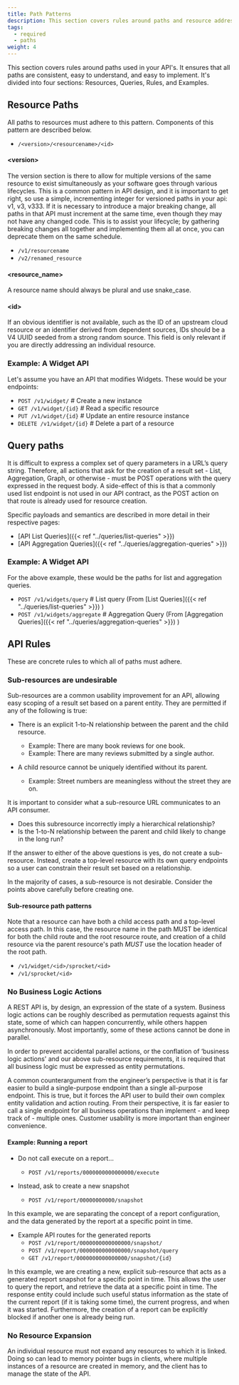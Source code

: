 ```yaml
---
title: Path Patterns
description: This section covers rules around paths and resource addressing in API's.
tags:
  - required
  - paths
weight: 4
---
```


This section covers rules around paths used in your API's. It ensures that all paths are consistent, easy to understand,
and easy to implement. It's divided into four sections: Resources, Queries, Rules, and Examples.

## Resource Paths

All paths to resources must adhere to this pattern. Components of this pattern are described below.

- `/<version>/<resourcename>/<id>`

#### \<version\>

The version section is there to allow for multiple versions of the same resource to exist simultaneously as your
software goes through various lifecycles. This is a common pattern in API design, and it is important to get right, so
use a simple, incrementing integer for versioned paths in your api: v1, v3, v333. If it is necessary to introduce a
major breaking change, all paths in that API must increment at the same time, even though they may not have any changed
code. This is to assist your lifecycle; by gathering breaking changes all together and implementing them all at once,
you can deprecate them on the same schedule.

- `/v1/resourcename`
- `/v2/renamed_resource`

#### \<resource_name\>

A resource name should always be plural and use snake_case.

#### \<id\>

If an obvious identifier is not available, such as the ID of an upstream cloud resource or an identifier derived from
dependent sources, IDs should be a V4 UUID seeded from a strong random source. This field is only relevant if you are
directly addressing an individual resource.

### Example: A Widget API

Let's assume you have an API that modifies Widgets. These would be your endpoints:

- `POST /v1/widget/`         # Create a new instance
- `GET /v1/widget/{id}`      # Read a specific resource
- `PUT /v1/widget/{id}`      # Update an entire resource instance
- `DELETE /v1/widget/{id}`   # Delete a part of a resource

## Query paths

It is difficult to express a complex set of query parameters in a URL’s query string. Therefore,
all actions that ask for the creation of a result set - List, Aggregation, Graph, or otherwise - must be
POST operations with the query expressed in the request body. A side-effect of this is that a commonly used
list endpoint is not used in our API contract, as the POST action on that route is already used for resource creation.

Specific payloads and semantics are described in more detail in their respective pages:

- [API List Queries]({{< ref "../queries/list-queries" >}})
- [API Aggregation Queries]({{< ref "../queries/aggregation-queries" >}})

### Example: A Widget API

For the above example, these would be the paths for list and aggregation queries.

- `POST /v1/widgets/query`      # List query (From [List Queries]({{< ref "../queries/list-queries" >}}) )
- `POST /v1/widgets/aggregate`  # Aggregation Query (From [Aggregation Queries]({{< ref "../queries/aggregation-queries" >}}) )

## API Rules

These are concrete rules to which all of paths must adhere.

### Sub-resources are undesirable

Sub-resources are a common usability improvement for an API, allowing easy scoping of a result set based on a parent
entity. They are permitted if any of the following is true:

- There is an explicit 1-to-N relationship between the parent and the child resource.
    - Example: There are many book reviews for one book.
    - Example: There are many reviews submitted by a single author.

- A child resource cannot be uniquely identified without its parent.
    - Example: Street numbers are meaningless without the street they are on.

It is important to consider what a sub-resource URL communicates to an API consumer.

- Does this subresource incorrectly imply a hierarchical relationship?
- Is the 1-to-N relationship between the parent and child likely to change in the long run?

If the answer to either of the above questions is yes, do not create a sub-resource. Instead, create a top-level
resource with its own query endpoints so a user can constrain their result set based on a relationship.

In the majority of cases, a sub-resource is not desirable. Consider the points above carefully before creating one.

#### Sub-resource path patterns

Note that a resource can have both a child access path and a top-level access path. In this case, the resource name in
the path MUST be identical for both the child route and the root resource route, and creation of a child resource
via the parent resource's path _MUST_ use the location header of the root path.

- `/v1/widget/<id>/sprocket/<id>`
- `/v1/sprocket/<id>`

### No Business Logic Actions

A REST API is, by design, an expression of the state of a system. Business logic actions can be roughly described as
permutation requests against this state, some of which can happen concurrently, while others happen asynchronously. Most
importantly, some of these actions cannot be done in parallel.

In order to prevent accidental parallel actions, or the conflation of ‘business logic actions' and our above
sub-resource requirements, it is required that all business logic must be expressed as entity permutations.

A common counterargument from the engineer’s perspective is that it is far easier to build a single-purpose endpoint
than a single all-purpose endpoint. This is true, but it forces the API user to build their own complex entity
validation and action routing. From their perspective, it is far easier to call a single endpoint for all business
operations than implement - and keep track of - multiple ones. Customer usability is more important than engineer
convenience.

#### Example: Running a report

- Do not call execute on a report...
    - `POST /v1/reports/0000000000000000/execute`

- Instead, ask to create a new snapshot
    - `POST /v1/report/00000000000/snapshot`

In this example, we are separating the concept of a report configuration, and the data generated by the report at a
specific point in time.

- Example API routes for the generated reports
    - `POST /v1/report/0000000000000000/snapshot/`
    - `POST /v1/report/0000000000000000/snapshot/query`
    - `GET /v1/report/0000000000000000/snapshot/{id}`

In this example, we are creating a new, explicit sub-resource that acts as a generated report snapshot for a specific
point in time. This allows the user to query the report, and retrieve the data at a specific point in time.
The response entity could include such useful status information as the state of the current report (if it is taking
some time), the current progress, and when it was started. Furthermore, the creation of a report can be
explicitly blocked if another one is already being run.

### No Resource Expansion

An individual resource must not expand any resources to which it is linked. Doing so can lead to memory pointer bugs in
clients, where multiple instances of a resource are created in memory, and the client has to manage the state of the
API.
